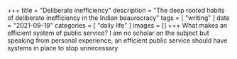 +++
title = "Deliberate inefficiency"
description = "The deep rooted habits of deliberate inefficiency in the Indian beaurocracy"
tags = [
"writing"
]
date = "2021-09-19"
categories = [
"daily life"
]
images = []
+++
What makes an efficient system of public service? I am no scholar on the subject but speaking from personal experience, an efficient public service should have systems in place to stop unnecessary 
